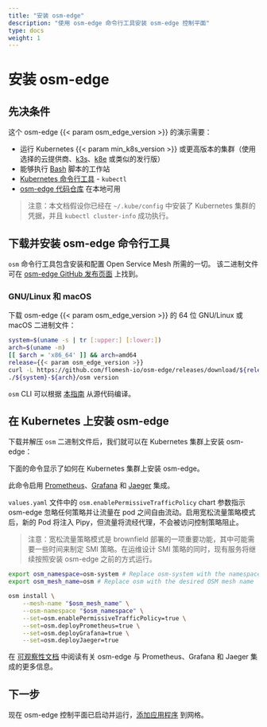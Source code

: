 ```yaml
---
title: "安装 osm-edge"
description: "使用 osm-edge 命令行工具安装 osm-edge 控制平面"
type: docs
weight: 1
---
```


# 安装 osm-edge

## 先决条件

这个 osm-edge {{< param osm_edge_version >}} 的演示需要：
  - 运行 Kubernetes {{< param min_k8s_version >}} 或更高版本的集群（使用选择的云提供商、[k3s](https://k3s.io)、[k8e](https://getk8e.com) 或类似的发行版）
  - 能够执行 [Bash](https://en.wikipedia.org/wiki/Bash_(Unix_shell)) 脚本的工作站
  - [Kubernetes 命令行工具](https://kubernetes.io/docs/tasks/tools/#kubectl) - `kubectl`
  - [osm-edge 代码仓库](https://github.com/flomesh-io/osm-edge) 在本地可用
  
> 注意：本文档假设你已经在 `~/.kube/config` 中安装了 Kubernetes 集群的凭据，并且 `kubectl cluster-info` 成功执行。

## 下载并安装 osm-edge 命令行工具

`osm` 命令行工具包含安装和配置 Open Service Mesh 所需的一切。
该二进制文件可在 [osm-edge GitHub 发布页面](https://github.com/flomesh-io/osm-edge/releases) 上找到。

### GNU/Linux 和 macOS

下载 osm-edge {{< param osm_edge_version >}} 的 64 位 GNU/Linux 或 macOS 二进制文件：

```bash
system=$(uname -s | tr [:upper:] [:lower:])
arch=$(uname -m)
[[ $arch = 'x86_64' ]] && arch=amd64
release={{< param osm_edge_version >}}
curl -L https://github.com/flomesh-io/osm-edge/releases/download/${release}/osm-edge-${release}-${system}-${arch}.tar.gz | tar -vxzf -
./${system}-${arch}/osm version
```

`osm` CLI 可以根据 [本指南](/docs/guides/cli) 从源代码编译。

## 在 Kubernetes 上安装 osm-edge

下载并解压 `osm` 二进制文件后，我们就可以在 Kubernetes 集群上安装 osm-edge：

下面的命令显示了如何在 Kubernetes 集群上安装 osm-edge。

此命令启用 [Prometheus](https://github.com/prometheus/prometheus)、[Grafana](https://github.com/grafana/grafana) 和 [Jaeger](https://github.com/jaegertracing/jaeger) 集成。

`values.yaml` 文件中的 `osm.enablePermissiveTrafficPolicy` chart 参数指示 osm-edge 忽略任何策略并让流量在 pod 之间自由流动。启用宽松流量策略模式后，新的 Pod 将注入 Pipy，但流量将流经代理，不会被访问控制策略阻止。

> 注意：宽松流量策略模式是 brownfield 部署的一项重要功能，其中可能需要一些时间来制定 SMI 策略。在运维设计 SMI 策略的同时，现有服务将继续按照安装 osm-edge 之前的方式运行。

```bash
export osm_namespace=osm-system # Replace osm-system with the namespace where OSM will be installed
export osm_mesh_name=osm # Replace osm with the desired OSM mesh name

osm install \
    --mesh-name "$osm_mesh_name" \
    --osm-namespace "$osm_namespace" \
    --set=osm.enablePermissiveTrafficPolicy=true \
    --set=osm.deployPrometheus=true \
    --set=osm.deployGrafana=true \
    --set=osm.deployJaeger=true
```

在 [可观察性文档](/docs/guides/observability/) 中阅读有关 osm-edge 与 Prometheus、Grafana 和 Jaeger 集成的更多信息。

## 下一步

现在 osm-edge 控制平面已启动并运行，[添加应用程序](/docs/getting_started/install_apps/) 到网格。